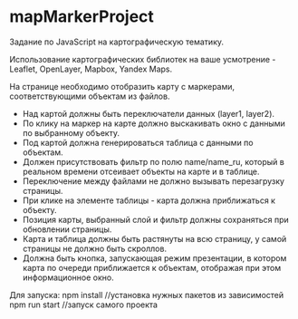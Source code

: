 # mapMarkerProject

Задание по JavaScript на картографическую тематику. 

Использование картографических библиотек на ваше усмотрение - Leaflet, OpenLayer, Mapbox, Yandex Maps.

На странице необходимо отобразить карту с маркерами, соответствующими объектам из файлов.

- Над картой должны быть переключатели данных (layer1, layer2).
- По клику на маркер на карте должно выскакивать окно с данными по выбранному объекту.
- Под картой должна генерироваться таблица с данными по объектам.
- Должен присутствовать фильтр по полю name/name_ru, который в реальном времени отсеивает объекты на карте и в таблице.
- Переключение между файлами не должно вызывать перезагрузку страницы.
- При клике на элементе таблицы - карта должна приближаться к объекту.
- Позиция карты, выбранный слой и фильтр должны сохраняться при обновлении страницы.
- Карта и таблица должны быть растянуты на всю страницу, у самой страницы не должно быть скроллов.
- Должна быть кнопка, запускающая режим презентации, в котором карта по очереди приближается к объектам, отображая при этом информационное окно.


Для запуска: 
npm install //установка нужных пакетов из зависимостей
npm run start //запуск самого проекта